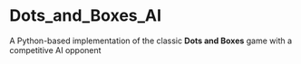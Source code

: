 # Dots_and_Boxes_AI
A Python-based implementation of the classic **Dots and Boxes** game with a competitive AI opponent
